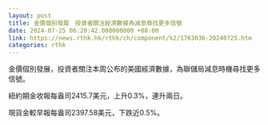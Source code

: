 ```yaml
---
layout: post
title: 金價個別發展　投資者關注經濟數據為減息尋找更多信號
date: 2024-07-25 06:20:42.000000000 +08:00
link: https://news.rthk.hk/rthk/ch/component/k2/1763036-20240725.htm
categories: rthk
---
```


金價個別發展，投資者關注本周公布的美國經濟數據，為聯儲局減息時機尋找更多信號。

紐約期金收報每盎司2415.7美元，上升0.3%，連升兩日。

現貨金較早報每盎司2397.58美元，下跌近0.5%。
